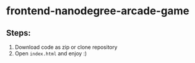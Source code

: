 frontend-nanodegree-arcade-game
===============================

## Steps: 

1) Download code as zip or clone repository
2) Open `index.html` and enjoy :)
